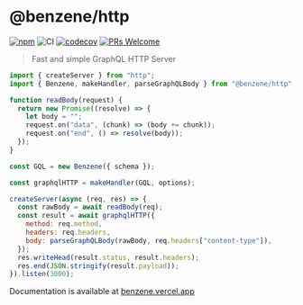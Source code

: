 # @benzene/http

[![npm](https://badgen.net/npm/v/@benzene/http)](https://www.npmjs.com/package/@benzene/http)
![CI](https://github.com/hoangvvo/benzene/workflows/CI/badge.svg)
[![codecov](https://codecov.io/gh/hoangvvo/benzene/branch/main/graph/badge.svg?token=KUCEOC1JT2)](https://codecov.io/gh/hoangvvo/benzene)
[![PRs Welcome](https://badgen.net/badge/PRs/welcome/ff5252)](/CONTRIBUTING.md)

> Fast and simple GraphQL HTTP Server

```js
import { createServer } from "http";
import { Benzene, makeHandler, parseGraphQLBody } from "@benzene/http";

function readBody(request) {
  return new Promise((resolve) => {
    let body = "";
    request.on("data", (chunk) => (body += chunk));
    request.on("end", () => resolve(body));
  });
}

const GQL = new Benzene({ schema });

const graphqlHTTP = makeHandler(GQL, options);

createServer(async (req, res) => {
  const rawBody = await readBody(req);
  const result = await graphqlHTTP({
    method: req.method,
    headers: req.headers,
    body: parseGraphQLBody(rawBody, req.headers["content-type"]),
  });
  res.writeHead(result.status, result.headers);
  res.end(JSON.stringify(result.payload));
}).listen(3000);
```

Documentation is available at [benzene.vercel.app](https://benzene.vercel.app/)